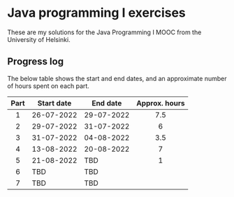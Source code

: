# Java programming I exercises

These are my solutions for the Java Programming I MOOC from the University of
Helsinki.

## Progress log

The below table shows the start and end dates, and an approximate number of 
hours spent on each part.

| Part | Start date | End date | Approx. hours |
|:----:|------------|----------|:-------------:|
| 1    | 26-07-2022 |29-07-2022| 7.5           |
| 2    | 29-07-2022 |31-07-2022| 6             |
| 3    | 31-07-2022 |04-08-2022| 3.5           |
| 4    | 13-08-2022 |20-08-2022| 7             |
| 5    | 21-08-2022 |  TBD     | 1             |
| 6    | TBD        |  TBD     |               |
| 7    | TBD        |  TBD     |               |